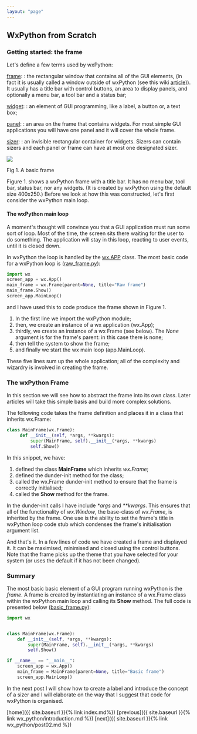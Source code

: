 ```yaml
---
layout: "page"
---
```


## WxPython from Scratch

### Getting started: the frame

Let's define a few terms used by wxPython:

[frame](https://wxpython.org/Phoenix/docs/html/wx.Frame.html):
:   the rectangular window that contains all of the GUI elements, (in
    fact it is usually called a window outside of wxPython (see this
    wiki [article](https://en.wikipedia.org/wiki/Window_(computing)))).
    It usually has a title bar with control buttons, an area to display
    panels, and optionally a menu bar, a tool bar and a status bar;

[widget](https://wxpython.org/Phoenix/docs/html/gallery.html):
:   an element of GUI programming, like a label, a button or, a text
    box;

[panel](https://wxpython.org/Phoenix/docs/html/wx.Panel.html):
:   an area on the frame that contains widgets. For most simple GUI
    applications you will have one panel and it will cover the whole
    frame.

[sizer](https://wxpython.org/Phoenix/docs/html/sizers_overview.html):
:   an invisible rectangular container for widgets. Sizers can contain
    sizers and each panel or frame can have at most one designated
    sizer.

![](/psionman_set/wx_python/images/raw_frame.png)

Fig 1. A basic frame

Figure 1. shows a wxPython frame with a title bar. It has no menu bar,
tool bar, status bar, nor any widgets. (It is created by wxPython using
the default size 400x250.) Before we look at how this was constructed,
let's first consider the wxPython main loop.

#### The wxPython main loop

A moment's thought will convince you that a GUI application must run
some sort of loop. Most of the time, the screen sits there waiting for
the user to do something. The application will stay in this loop,
reacting to user events, until it is closed down.

In wxPython the loop is handled by the
[wx.APP](https://wxpython.org/Phoenix/docs/html/wx.App.html) class. The
most basic code for a wxPython loop is
([raw\_frame.py](snippets/raw_frame.py)):

``` python
import wx
screen_app = wx.App()
main_frame = wx.Frame(parent=None, title="Raw frame")
main_frame.Show()
screen_app.MainLoop()
```

and I have used this to code produce the frame shown in Figure 1.

1.  In the first line we import the wxPython module;
2.  then, we create an instance of a wx application (wx.App);
3.  thirdly, we create an instance of a wx Frame (see below). The *None*
    argument is for the frame's parent: in this case there is none;
4.  then tell the system to show the frame;
5.  and finally we start the wx main loop (app.MainLoop).

These five lines sum up the whole application; all of the complexity and
wizardry is involved in creating the frame.

###  The wxPython Frame

In this section we will see how to abstract the frame into its own
class. Later articles will take this simple basis and build more complex
solutions.

The following code takes the frame definition and places it in a class
that inherits wx.Frame:

``` python
class MainFrame(wx.Frame):
     def __init__(self, *args, **kwargs):
         super(MainFrame, self).__init__(*args, **kwargs)
         self.Show()
```

In this snippet, we have:

1.  defined the class **MainFrame** which inherits *wx.Frame*;
2.  defined the dunder-init method for the class;
3.  called the wx.Frame dunder-init method to ensure that the frame is
    correctly initialised;
4.  called the **Show** method for the frame.

In the dunder-init calls I have include *\*args* and *\*\*kwargs*. This
ensures that all of the functionality of *wx.Window*, the base-class of
*wx.Frame*, is inherited by the frame. One use is the ability to set the
frame's title in wxPython loop code stub which condenses the frame's
initialisation argument list.

And that's it. In a few lines of code we have created a frame and
displayed it. It can be maximised, minimised and closed using the
control buttons. Note that the frame picks up the theme that you have
selected for your system (or uses the default if it has not been
changed).

### Summary

The most basic basic element of a GUI program running wxPython is the
*frame*. A frame is created by instantiating an instance of a wx.Frame
class within the wxPython main loop and calling its **Show** method. The
full code is presented below
([basic\_frame.py](snippets/basic_frame.py)):

``` python
import wx


class MainFrame(wx.Frame):
    def __init__(self, *args, **kwargs):
        super(MainFrame, self).__init__(*args, **kwargs)
        self.Show()

if __name__ == "__main__":
    screen_app = wx.App()
    main_frame = MainFrame(parent=None, title="Basic frame")
    screen_app.MainLoop()
```

In the next post I will show how to create a label and introduce the
concept of a sizer and I will elaborate on the way that I suggest that
code for wxPython is organised.

[home]({{ site.baseurl }}{% link index.md%}) [previous]({{ site.baseurl }}{% link wx_python/introduction.md %}) [next]({{ site.baseurl }}{% link wx_python/post02.md %})